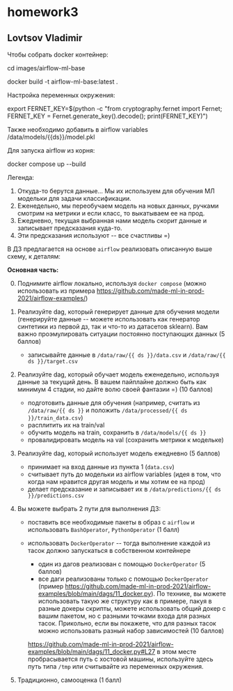 # homework3
## Lovtsov Vladimir

Чтобы собрать docker контейнер:
  
  cd images/airflow-ml-base
  
  docker build -t airflow-ml-base:latest .

Настройка переменных окружения:
  
  export FERNET_KEY=$(python -c "from cryptography.fernet import Fernet; FERNET_KEY = Fernet.generate_key().decode(); print(FERNET_KEY)")

Также необходимо добавить в airflow variables /data/models/{{ds}}/model.pkl

Для запуска airflow из корня:
  
  docker compose up --build
  
  
  Легенда:
1) Откуда-то берутся данные... Мы их используем для обучения МЛ модельки для задачи классификации.
2) Еженедельно, мы переобучаем модель на новых данных, ручками смотрим на метрики и если класс, то выкатываем ее на прод.
3) Ежедневно, текущая выбранная нами модель скорит данные и записывает предсказания куда-то.
4) Эти предсказания используют -- все счастливы =)

В ДЗ предлагается на основе `airflow` реализовать описанную выше схему, к деталям:

**Основная часть:**

0) Поднимите airflow локально, используя `docker compose` (можно использовать из примера https://github.com/made-ml-in-prod-2021/airflow-examples/)
1) Реализуйте dag, который генерирует данные для обучения модели (генерируйте данные -- можете использовать как генератор синтетики из первой дз, так и что-то из датасетов sklearn). Вам важно проэмулировать ситуации постоянно поступающих данных (5 баллов)

    - записывайте данные в `/data/raw/{{ ds }}/data.csv` и `/data/raw/{{ ds }}/target.csv`

2) Реализуйте dag, который обучает модель еженедельно, используя данные за текущий день. В вашем пайплайне должно быть как минимум 4 стадии, но дайте волю своей фантазии =) (10 баллов)

    - подготовить данные для обучения (например, считать из `/data/raw/{{ ds }}` и положить `/data/processed/{{ ds }}/train_data.csv`)
    - расплитить их на train/val
    - обучить модель на train, сохранить в `/data/models/{{ ds }}`
    - провалидировать модель на val (сохранить метрики к модельке)

3) Реализуйте dag, который использует модель ежедневно (5 баллов)
    - принимает на вход данные из пункта 1 (`data.csv`)
    - считывает путь до модельки из airflow variables (идея в том, что когда нам нравится другая модель и мы хотим ее на прод)
    - делает предсказание и записывает их в `/data/predictions/{{ ds }}/predictions.csv`

4) Вы можете выбрать 2 пути для выполнения ДЗ:
    - поставить все необходимые пакеты в образ с `airflow` и использовать `BashOperator`, `PythonOperator` (1 балл)
    - использовать `DockerOperator` -- тогда выполнение каждой из тасок должно запускаться в собственном контейнере  
      * один из дагов реализован с помощью `DockerOperator` (5 баллов)
      * все даги реализованы только с помощью `DockerOperator` (пример https://github.com/made-ml-in-prod-2021/airflow-examples/blob/main/dags/11_docker.py). По технике, вы можете использовать такую же структуру как в примере, пакуя в разные докеры скрипты, можете использовать общий докер с вашим пакетом, но с разными точками входа для разных тасок. Прикольно, если вы покажете, что для разных тасок можно использовать разный набор зависимостей (10 баллов)

      https://github.com/made-ml-in-prod-2021/airflow-examples/blob/main/dags/11_docker.py#L27 в этом месте пробрасывается путь с хостовой машины, используйте здесь путь типа `/tmp` или считывайте из переменных окружения.

5) Традиционно, самооценка (1 балл)
